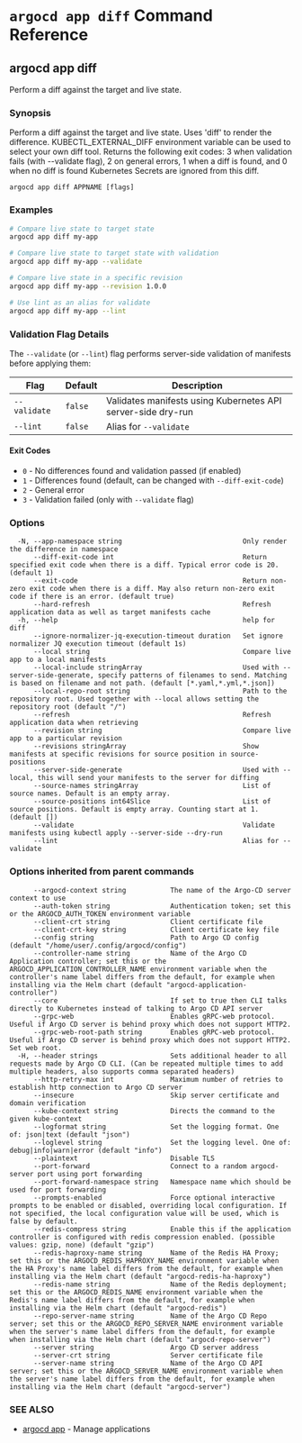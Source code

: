 # `argocd app diff` Command Reference

## argocd app diff

Perform a diff against the target and live state.

### Synopsis

Perform a diff against the target and live state.
Uses 'diff' to render the difference. KUBECTL_EXTERNAL_DIFF environment variable can be used to select your own diff tool.
Returns the following exit codes: 3 when validation fails (with --validate flag), 2 on general errors, 1 when a diff is found, and 0 when no diff is found
Kubernetes Secrets are ignored from this diff.

```
argocd app diff APPNAME [flags]
```

### Examples

```bash
# Compare live state to target state
argocd app diff my-app

# Compare live state to target state with validation
argocd app diff my-app --validate

# Compare live state in a specific revision
argocd app diff my-app --revision 1.0.0

# Use lint as an alias for validate
argocd app diff my-app --lint
```

### Validation Flag Details

The `--validate` (or `--lint`) flag performs server-side validation of manifests before applying them:

| Flag | Default | Description |
|------|---------|-------------|
| `--validate` | `false` | Validates manifests using Kubernetes API server-side dry-run |
| `--lint` | `false` | Alias for `--validate` |

#### Exit Codes

- `0` - No differences found and validation passed (if enabled)
- `1` - Differences found (default, can be changed with `--diff-exit-code`)
- `2` - General error
- `3` - Validation failed (only with `--validate` flag)

### Options

```
  -N, --app-namespace string                              Only render the difference in namespace
      --diff-exit-code int                                Return specified exit code when there is a diff. Typical error code is 20. (default 1)
      --exit-code                                         Return non-zero exit code when there is a diff. May also return non-zero exit code if there is an error. (default true)
      --hard-refresh                                      Refresh application data as well as target manifests cache
  -h, --help                                              help for diff
      --ignore-normalizer-jq-execution-timeout duration   Set ignore normalizer JQ execution timeout (default 1s)
      --local string                                      Compare live app to a local manifests
      --local-include stringArray                         Used with --server-side-generate, specify patterns of filenames to send. Matching is based on filename and not path. (default [*.yaml,*.yml,*.json])
      --local-repo-root string                            Path to the repository root. Used together with --local allows setting the repository root (default "/")
      --refresh                                           Refresh application data when retrieving
      --revision string                                   Compare live app to a particular revision
      --revisions stringArray                             Show manifests at specific revisions for source position in source-positions
      --server-side-generate                              Used with --local, this will send your manifests to the server for diffing
      --source-names stringArray                          List of source names. Default is an empty array.
      --source-positions int64Slice                       List of source positions. Default is empty array. Counting start at 1. (default [])
      --validate                                          Validate manifests using kubectl apply --server-side --dry-run
      --lint                                              Alias for --validate
```

### Options inherited from parent commands

```
      --argocd-context string           The name of the Argo-CD server context to use
      --auth-token string               Authentication token; set this or the ARGOCD_AUTH_TOKEN environment variable
      --client-crt string               Client certificate file
      --client-crt-key string           Client certificate key file
      --config string                   Path to Argo CD config (default "/home/user/.config/argocd/config")
      --controller-name string          Name of the Argo CD Application controller; set this or the ARGOCD_APPLICATION_CONTROLLER_NAME environment variable when the controller's name label differs from the default, for example when installing via the Helm chart (default "argocd-application-controller")
      --core                            If set to true then CLI talks directly to Kubernetes instead of talking to Argo CD API server
      --grpc-web                        Enables gRPC-web protocol. Useful if Argo CD server is behind proxy which does not support HTTP2.
      --grpc-web-root-path string       Enables gRPC-web protocol. Useful if Argo CD server is behind proxy which does not support HTTP2. Set web root.
  -H, --header strings                  Sets additional header to all requests made by Argo CD CLI. (Can be repeated multiple times to add multiple headers, also supports comma separated headers)
      --http-retry-max int              Maximum number of retries to establish http connection to Argo CD server
      --insecure                        Skip server certificate and domain verification
      --kube-context string             Directs the command to the given kube-context
      --logformat string                Set the logging format. One of: json|text (default "json")
      --loglevel string                 Set the logging level. One of: debug|info|warn|error (default "info")
      --plaintext                       Disable TLS
      --port-forward                    Connect to a random argocd-server port using port forwarding
      --port-forward-namespace string   Namespace name which should be used for port forwarding
      --prompts-enabled                 Force optional interactive prompts to be enabled or disabled, overriding local configuration. If not specified, the local configuration value will be used, which is false by default.
      --redis-compress string           Enable this if the application controller is configured with redis compression enabled. (possible values: gzip, none) (default "gzip")
      --redis-haproxy-name string       Name of the Redis HA Proxy; set this or the ARGOCD_REDIS_HAPROXY_NAME environment variable when the HA Proxy's name label differs from the default, for example when installing via the Helm chart (default "argocd-redis-ha-haproxy")
      --redis-name string               Name of the Redis deployment; set this or the ARGOCD_REDIS_NAME environment variable when the Redis's name label differs from the default, for example when installing via the Helm chart (default "argocd-redis")
      --repo-server-name string         Name of the Argo CD Repo server; set this or the ARGOCD_REPO_SERVER_NAME environment variable when the server's name label differs from the default, for example when installing via the Helm chart (default "argocd-repo-server")
      --server string                   Argo CD server address
      --server-crt string               Server certificate file
      --server-name string              Name of the Argo CD API server; set this or the ARGOCD_SERVER_NAME environment variable when the server's name label differs from the default, for example when installing via the Helm chart (default "argocd-server")
```

### SEE ALSO

* [argocd app](argocd_app.md)	 - Manage applications

